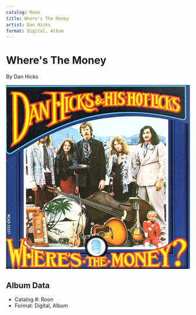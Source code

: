 ```yaml
---
catalog: Roon
title: Where's The Money
artist: Dan Hicks
format: Digital, Album
---
```


# Where's The Money

By Dan Hicks

![](../../assets/albumcovers/Dan_Hicks-Wheres_The_Money.png)

## Album Data

- Catalog #: Roon
- Format: Digital, Album

